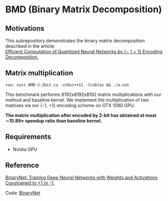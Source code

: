 # BMD (Binary Matrix Decomposition)
## Motivations

This subrepository demonstrates the binary matrix decomposition described in the article:  
[Efficient Computation of Quantized Neural Networks by {− 1,+ 1} Encoding Decomposition.](https://openreview.net/pdf?id=rylfIYoucQ)

##  Matrix multiplication

<p><code>run: nvcc BMD-2-2bit.cu -std=c++11 -lcublas && ./a.out </code></p>

This benchmark performs 8192x8192x8192 matrix multiplications with our method and baseline kernel.
We implement the multiplication of two matrixes via our {-1, +1} encoding scheme on GTX 1080 GPU. 

**The matrix multiplication after encoded by 2-bit has obtained at most ∼15.89× speedup ratio than baseline kernel.**

## Requirements 
* Nvidia GPU

## Reference

[BinaryNet: Training Deep Neural Networks with Weights and Activations Constrained to +1 or -1.](http://arxiv.org/abs/1602.02830)

Code: [BinaryNet](https://github.com/MatthieuCourbariaux/BinaryNet)
